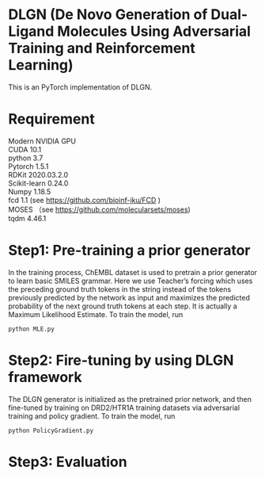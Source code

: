 # DLGN (De Novo Generation of Dual-Ligand Molecules Using Adversarial Training and Reinforcement Learning)
This is an PyTorch implementation of DLGN.

# Requirement
Modern NVIDIA GPU  </br>
CUDA 10.1 </br>
python 3.7 </br>
Pytorch 1.5.1  </br>
RDKit  2020.03.2.0  </br>
Scikit-learn 0.24.0  </br>
Numpy 1.18.5  </br>
fcd   1.1 (see https://github.com/bioinf-jku/FCD )  </br>
MOSES （see https://github.com/molecularsets/moses) </br>
tqdm  4.46.1 </br>


# Step1: Pre-training a prior generator
In the training process, ChEMBL dataset is used to pretrain a prior generator to learn basic SMILES grammar. Here we use Teacher’s forcing  which uses the preceding ground truth tokens in the string instead of the tokens previously predicted by the network as input and maximizes the predicted probability of the next ground truth tokens at each step. It is actually a Maximum Likelihood Estimate. To train the model, run

```
python MLE.py 
```

# Step2: Fire-tuning by using DLGN framework
The DLGN generator is initialized as the pretrained prior network, and then fine-tuned by training on DRD2/HTR1A training datasets via adversarial training and policy gradient. 
To train the model, run

```
python PolicyGradient.py 
```

# Step3: Evaluation

